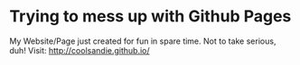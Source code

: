 Trying to mess up with Github Pages
====================

My Website/Page just created for fun in spare time.
Not to take serious, duh! 
Visit: http://coolsandie.github.io/
